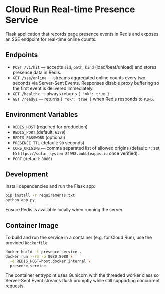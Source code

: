 # Cloud Run Real-time Presence Service

Flask application that records page presence events in Redis and exposes an SSE endpoint for real-time online counts.

## Endpoints

- `POST /v1/hit` — accepts `sid`, `path`, `kind` (load/beat/unload) and stores presence data in Redis.
- `GET /sse/online` — streams aggregated online counts every two seconds via Server-Sent Events. Responses disable proxy buffering so the first event is delivered immediately.
- `GET /healthz` — always returns `{ "ok": true }`.
- `GET /readyz` — returns `{ "ok": true }` when Redis responds to `PING`.

## Environment Variables

- `REDIS_HOST` (required for production)
- `REDIS_PORT` (default: `6379`)
- `REDIS_PASSWORD` (optional)
- `PRESENCE_TTL` (default: `90` seconds)
- `CORS_ORIGINS` — comma separated list of allowed origins (default: `*`; set to `https://solar-system-82998.bubbleapps.io` once verified).
- `PORT` (default: `8080`)

## Development

Install dependencies and run the Flask app:

```bash
pip install -r requirements.txt
python app.py
```

Ensure Redis is available locally when running the server.

## Container Image

To build and run the service in a container (e.g. for Cloud Run), use the provided
`Dockerfile`:

```bash
docker build -t presence-service .
docker run --rm -p 8080:8080 \
  -e REDIS_HOST=host.docker.internal \
  presence-service
```

The container entrypoint uses Gunicorn with the threaded worker class so
Server-Sent Event streams flush promptly while still supporting concurrent
requests.
